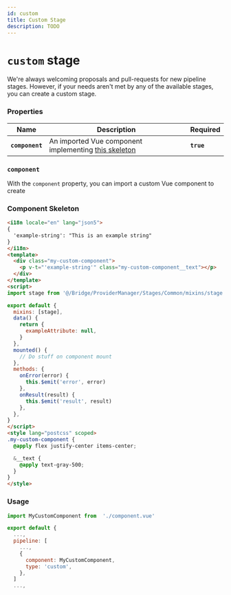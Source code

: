```yaml
---
id: custom
title: Custom Stage
description: TODO
---
```


# `custom` stage

We're always welcoming proposals and pull-requests for new pipeline stages. However, if your needs aren't met by any of the available stages, you can create a custom stage.

### Properties

| Name | Description | Required |
|-|-|-|
| **`component`** | An imported Vue component implementing [this skeleton](#component-skeleton) | **`true`** |

### `component`

With the `component` property, you can import a custom Vue component to create

### Component Skeleton

```html title="/providers/MyProvider/component.vue"
<i18n locale="en" lang="json5">
{
  'example-string': "This is an example string"
}
</i18n>
<template>
  <div class="my-custom-component">
    <p v-t="'example-string'" class="my-custom-component__text"></p>
  </div>
</template>
<script>
import stage from '@/Bridge/ProviderManager/Stages/Common/mixins/stage'

export default {
  mixins: [stage],
  data() {
    return {
      exampleAttribute: null,
    }
  },
  mounted() {
    // Do stuff on component mount
  },
  methods: {
    onError(error) {
      this.$emit('error', error)
    },
    onResult(result) {
      this.$emit('result', result)
    },
  },
}
</script>
<style lang="postcss" scoped>
.my-custom-component {
  @apply flex justify-center items-center;

  &__text {
    @apply text-gray-500;
  }
}
</style>
```

### Usage
```javascript title="/providers/MyProvider/index.js"
import MyCustomComponent from  './component.vue'

export default {
  ...,
  pipeline: [
    ...,
    {
      component: MyCustomComponent,
      type: 'custom',
    },
  ]
  ...,

```